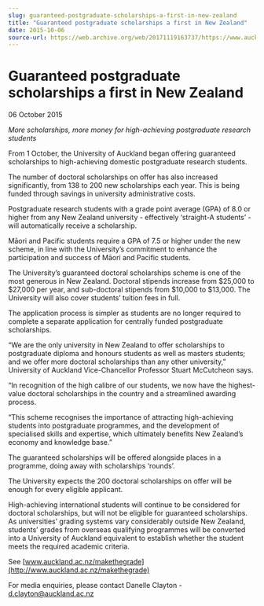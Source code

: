 ```yaml
---
slug: guaranteed-postgraduate-scholarships-a-first-in-new-zealand
title: "Guaranteed postgraduate scholarships a first in New Zealand"
date: 2015-10-06
source-url: https://web.archive.org/web/20171119163737/https://www.auckland.ac.nz/en/about/news-events-and-notices/news/news-2015/10/guaranteed-postgraduate-scholarships-a-first-in-new-zealand.html
---
```

Guaranteed postgraduate scholarships a first in New Zealand
===========================================================

06 October 2015

_More scholarships, more money for high-achieving postgraduate research students_

From 1 October, the University of Auckland began offering guaranteed scholarships to high-achieving domestic postgraduate research students.

The number of doctoral scholarships on offer has also increased significantly, from 138 to 200 new scholarships each year. This is being funded through savings in university administrative costs.

Postgraduate research students with a grade point average (GPA) of 8.0 or higher from any New Zealand university - effectively ‘straight-A students’ - will automatically receive a scholarship.

Māori and Pacific students require a GPA of 7.5 or higher under the new scheme, in line with the University’s commitment to enhance the participation and success of Māori and Pacific students.

The University’s guaranteed doctoral scholarships scheme is one of the most generous in New Zealand. Doctoral stipends increase from $25,000 to $27,000 per year, and sub-doctoral stipends from $10,000 to $13,000. The University will also cover students’ tuition fees in full.

The application process is simpler as students are no longer required to complete a separate application for centrally funded postgraduate scholarships.

“We are the only university in New Zealand to offer scholarships to postgraduate diploma and honours students as well as masters students; and we offer more doctoral scholarships than any other university,” University of Auckland Vice-Chancellor Professor Stuart McCutcheon says.

“In recognition of the high calibre of our students, we now have the highest-value doctoral scholarships in the country and a streamlined awarding process.

“This scheme recognises the importance of attracting high-achieving students into postgraduate programmes, and the development of specialised skills and expertise, which ultimately benefits New Zealand’s economy and knowledge base.”

The guaranteed scholarships will be offered alongside places in a programme, doing away with scholarships ‘rounds’.

The University expects the 200 doctoral scholarships on offer will be enough for every eligible applicant.

High-achieving international students will continue to be considered for doctoral scholarships, but will not be eligible for guaranteed scholarships. As universities’ grading systems vary considerably outside New Zealand, students’ grades from overseas qualifying programmes will be converted into a University of Auckland equivalent to establish whether the student meets the required academic criteria.

See [www.auckland.ac.nz/makethegrade](http://www.auckland.ac.nz/makethegrade)

For media enquiries, please contact Danelle Clayton - [d.clayton@auckland.ac.nz](mailto:d.clayton@auckland.ac.nz)